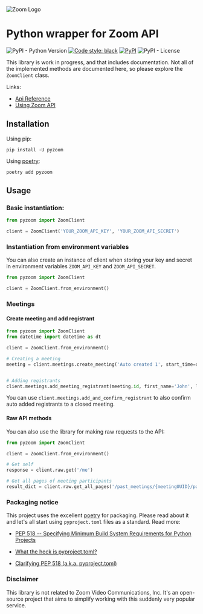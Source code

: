 ![Zoom Logo](https://d24cgw3uvb9a9h.cloudfront.net/static/93946/image/new/ZoomLogo.png)

# Python wrapper for Zoom API
![PyPI - Python Version](https://img.shields.io/pypi/pyversions/pyzoom)
[![Code style: black](https://img.shields.io/badge/code%20style-black-000000.svg)](https://github.com/psf/black)
[![PyPI](https://img.shields.io/pypi/v/pyzoom)](https://pypi.org/project/pyzoom/)
![PyPI - License](https://img.shields.io/pypi/l/pyzoom)

This library is work in progress, and that includes documentation. Not all of the implemented methods are documented here,
so please explore the `ZoomClient` class.

Links:
* [Api Reference](https://marketplace.zoom.us/docs/api-reference)
* [Using Zoom API](https://marketplace.zoom.us/docs/api-reference/using-zoom-apis)

## Installation

Using pip:

`pip install -U pyzoom`

Using [poetry](https://https://python-poetry.org/):

`poetry add pyzoom`

## Usage

### Basic instantiation:

```python
from pyzoom import ZoomClient

client = ZoomClient('YOUR_ZOOM_API_KEY', 'YOUR_ZOOM_API_SECRET')
```

### Instantiation from environment variables

You can also create an instance of client when storing your key and secret in environment variables `ZOOM_API_KEY` 
and `ZOOM_API_SECRET`.

```python
from pyzoom import ZoomClient

client = ZoomClient.from_environment()
```


### Meetings

#### Create meeting and add registrant
```python
from pyzoom import ZoomClient
from datetime import datetime as dt

client = ZoomClient.from_environment()

# Creating a meeting
meeting = client.meetings.create_meeting('Auto created 1', start_time=dt.now().isoformat(), duration_min=60, password='not-secure')


# Adding registrants
client.meetings.add_meeting_registrant(meeting.id, first_name='John', last_name='Doe', email='john.doe@example.com')
```
You can use `client.meetings.add_and_confirm_registrant` to also confirm auto added
registrants to a closed meeting.

#### Raw API methods

You can also use the library for making raw requests to the API:

```python
from pyzoom import ZoomClient

client = ZoomClient.from_environment()

# Get self
response = client.raw.get('/me')

# Get all pages of meeting participants
result_dict = client.raw.get_all_pages('/past_meetings/{meetingUUID}/participants')
```

### Packaging notice
This project uses the excellent [poetry](https://python-poetry.org) for packaging. Please read about it and let's all start using
`pyproject.toml` files as a standard. Read more:

* [PEP 518 -- Specifying Minimum Build System Requirements for Python Projects](https://www.python.org/dev/peps/pep-0518/)

* [What the heck is pyproject.toml?](https://snarky.ca/what-the-heck-is-pyproject-toml/)

* [Clarifying PEP 518 (a.k.a. pyproject.toml)](https://snarky.ca/clarifying-pep-518/)


### Disclaimer
This library is not related to Zoom Video Communications, Inc. It's an open-source project that 
aims to simplify working with this suddenly very popular service.
